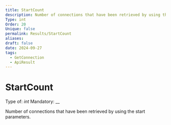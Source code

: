 ```yaml
---
title: StartCount
description: Number of connections that have been retrieved by using the start parameters.
Type: int
Order: 20
Unique: false
permalink: Results/StartCount
aliases: 
draft: false
date: 2024-09-27
tags:
  - GetConnection
  - ApiResult
---
```

# StartCount

Type of: _int_
Mandatory: __

Number of connections that have been retrieved by using the start parameters.
